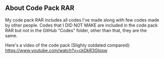## About Code Pack RAR
My code pack RAR includes all codes I've made along with few codes made by other people. Codes that I DID NOT MAKE are included in the code pack RAR but not in the GitHub "Codes" folder, other than that, they are the same.

Here's a video of the code pack (Slighty outdated compared): https://www.youtube.com/watch?v=ckDkR3GIqsw

